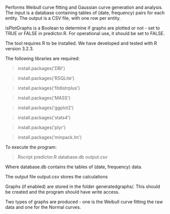 Performs Weibull curve fitting and Gaussian curve generation and analysis. 
The input is a database containing tables of (date, frequency) pairs for each entity.
The output is a CSV file, with one row per entity.

isPlotGraphs is a Boolean to determine if graphs are plotted or not - set to TRUE or FALSE in predictor.R. 
For operational use, it should be set to FALSE.

The tool requires R to be installed. We have developed and tested with R version 3.2.3.

The following libraries are required:

> install.packages('DBI')

> install.packages('RSQLite')

> install.packages('fitdistrplus')

> install.packages('MASS')

> install.packages('ggplot2')

> install.packages('stats4')

> install.packages('plyr')

> install.packages('minpack.lm')

To execute the program:

> Rscript predictor.R database.db output.csv

Where database.db contains the tables of (date, frequency) data.

The output file output.csv stores the calculations

Graphs (if enabled) are stored in the folder generatedgraphs/. This should be created and the program should have write access.

Two types of graphs are produced - one is the Weibull curve fitting the raw data and one for the Normal curves.
